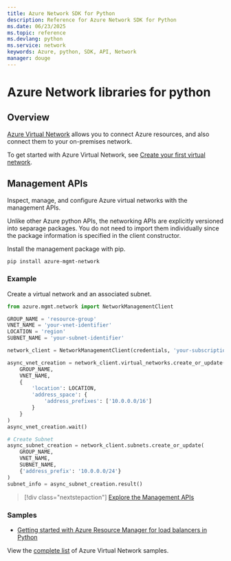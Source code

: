 ```yaml
---
title: Azure Network SDK for Python
description: Reference for Azure Network SDK for Python
ms.date: 06/23/2025
ms.topic: reference
ms.devlang: python
ms.service: network
keywords: Azure, python, SDK, API, Network
manager: douge
---
```

# Azure Network libraries for python

## Overview

[Azure Virtual Network](/azure/virtual-network/virtual-networks-overview) allows you to connect Azure resources, and also connect them to your on-premises network.

To get started with Azure Virtual Network, see [Create your first virtual network](/azure/virtual-network/virtual-network-get-started-vnet-subnet).

## Management APIs

Inspect, manage, and configure Azure virtual networks with the management APIs.

Unlike other Azure python APIs, the networking APIs are explicitly versioned into separage packages. You do not need to import them individually since the package information is specified in the client constructor.

Install the management package with pip.

```bash
pip install azure-mgmt-network
```

### Example

Create a virtual network and an associated subnet.

```python
from azure.mgmt.network import NetworkManagementClient

GROUP_NAME = 'resource-group'
VNET_NAME = 'your-vnet-identifier'
LOCATION = 'region'
SUBNET_NAME = 'your-subnet-identifier'

network_client = NetworkManagementClient(credentials, 'your-subscription-id')

async_vnet_creation = network_client.virtual_networks.create_or_update(
    GROUP_NAME,
    VNET_NAME,
    {
        'location': LOCATION,
        'address_space': {
            'address_prefixes': ['10.0.0.0/16']
        }
    }
)
async_vnet_creation.wait()

# Create Subnet
async_subnet_creation = network_client.subnets.create_or_update(
    GROUP_NAME,
    VNET_NAME,
    SUBNET_NAME,
    {'address_prefix': '10.0.0.0/24'}
)
subnet_info = async_subnet_creation.result()
```

> [!div class="nextstepaction"]
> [Explore the Management APIs](/python/api/overview/azure/network/management)

### Samples

* [Getting started with Azure Resource Manager for load balancers in Python](https://azure.microsoft.com/en-us/resources/samples/network-python-manage-loadbalancer/)

View the [complete list](https://azure.microsoft.com/en-us/resources/samples/?platform=python&term=virtual%20network) of Azure Virtual Network samples.